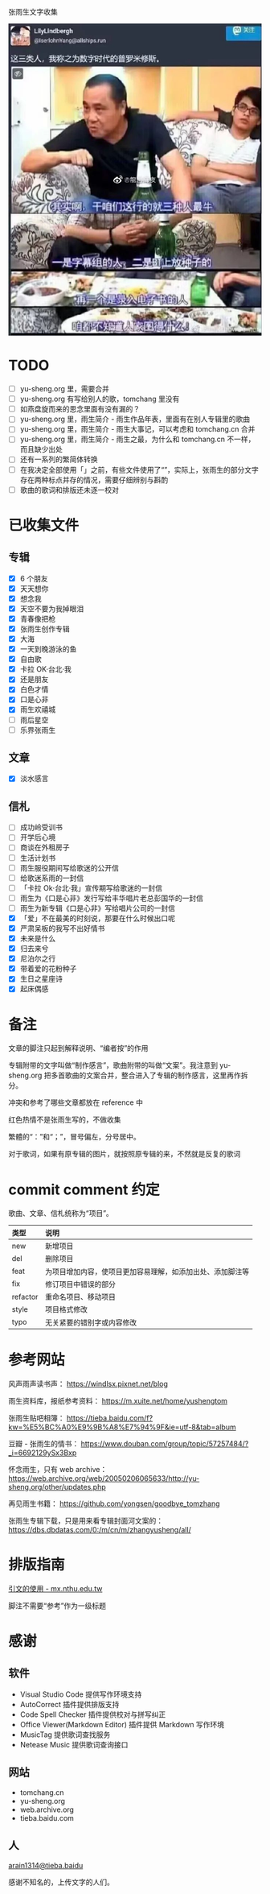 张雨生文字收集

![数字时代的普罗米修斯](./image/README/%E6%95%B0%E5%AD%97%E6%97%B6%E4%BB%A3%E7%9A%84%E6%99%AE%E7%BD%97%E7%B1%B3%E4%BF%AE%E6%96%AF.jpg)

# TODO

-   [ ] yu-sheng.org 里，需要合并
-   [ ] yu-sheng.org 有写给别人的歌，tomchang 里没有
-   [ ] 如燕盘旋而来的思念里面有没有漏的？
-   [ ] yu-sheng.org 里，雨生简介 - 雨生作品年表，里面有在别人专辑里的歌曲
-   [ ] yu-sheng.org 里，雨生简介 - 雨生大事记，可以考虑和 tomchang.cn 合并
-   [ ] yu-sheng.org 里，雨生简介 - 雨生之最，为什么和 tomchang.cn 不一样，而且缺少出处
-   [ ] 还有一系列的繁简体转换
-   [ ] 在我决定全部使用「」之前，有些文件使用了“”，实际上，张雨生的部分文字存在两种标点并存的情况，需要仔细辨别与斟酌
-   [ ] 歌曲的歌词和排版还未逐一校对

# 已收集文件

## 专辑

-   [x] 6 个朋友
-   [x] 天天想你
-   [x] 想念我
-   [x] 天空不要为我掉眼泪
-   [x] 青春像把枪
-   [x] 张雨生创作专辑
-   [x] 大海
-   [x] 一天到晚游泳的鱼
-   [x] 自由歌
-   [x] 卡拉 OK·台北·我
-   [x] 还是朋友
-   [x] 白色才情
-   [x] 口是心非
-   [x] 雨生欢禧城
-   [ ] 雨后星空
-   [ ] 乐界张雨生

## 文章

-   [x] 淡水感言

## 信札

-   [ ] 成功岭受训书
-   [ ] 开学后心境
-   [ ] 商谈在外租房子
-   [ ] 生活计划书
-   [ ] 雨生服役期间写给歌迷的公开信
-   [ ] 给歌迷系雨的一封信
-   [ ] 「卡拉 Ok‧台北‧我」宣传期写给歌迷的一封信
-   [ ] 雨生为《口是心非》发行写给丰华唱片老总彭国华的一封信
-   [ ] 雨生为新专辑《口是心非》写给唱片公司的一封信
-   [x] 「爱」不在最美的时刻说，那要在什么时候出口呢
-   [x] 严肃呆板的我写不出好情书
-   [x] 未来是什么
-   [x] 归去来兮
-   [x] 尼泊尔之行
-   [x] 带着爱的花粉种子
-   [x] 生日之星座诗
-   [x] 起床偶感

# 备注

文章的脚注只起到解释说明、“编者按”的作用

专辑附带的文字叫做“制作感言”，歌曲附带的叫做“文案”。我注意到 yu-sheng.org 把多首歌曲的文案合并，整合进入了专辑的制作感言，这里再作拆分。

冲突和参考了哪些文章都放在 reference 中

红色热情不是张雨生写的，不做收集

繁體的“：”和“；”，冒号偏左，分号居中。

对于歌词，如果有原专辑的图片，就按照原专辑的来，不然就是反复的歌词

# commit comment 约定

歌曲、文章、信札统称为“项目”。

| 类型     | 说明                                                       |
| :------- | :--------------------------------------------------------- |
| new      | 新增项目                                                   |
| del      | 删除项目                                                   |
| feat     | 为项目增加内容，使项目更加容易理解，如添加出处、添加脚注等 |
| fix      | 修订项目中错误的部分                                       |
| refactor | 重命名项目、移动项目                                       |
| style    | 项目格式修改                                               |
| typo     | 无关紧要的错别字或内容修改                                 |

# 参考网站

风声雨声读书声：
https://windlsx.pixnet.net/blog

雨生资料库，报纸参考资料：
https://m.xuite.net/home/yushengtom

张雨生贴吧相簿：
https://tieba.baidu.com/f?kw=%E5%BC%A0%E9%9B%A8%E7%94%9F&ie=utf-8&tab=album

豆瓣 - 张雨生的情书：
https://www.douban.com/group/topic/57257484/?_i=6692129ySx3Bxp

怀念雨生，只有 web archive：
https://web.archive.org/web/20050206065633/http://yu-sheng.org/other/updates.php

再见雨生书籍：
https://github.com/yongsen/goodbye_tomzhang

张雨生专辑下载，只是用来看专辑封面河文案的：https://dbs.dbdatas.com/0:/m/cn/m/zhangyusheng/all/

# 排版指南

[引文的使用 - mx.nthu.edu.tw](http://mx.nthu.edu.tw/~ptchu/courses/rnw/quotation.htm)

脚注不需要“参考”作为一级标题

# 感谢

## 软件

-   Visual Studio Code 提供写作环境支持
-   AutoCorrect 插件提供排版支持
-   Code Spell Checker 插件提供校对与拼写纠正
-   Office Viewer(Markdown Editor) 插件提供 Markdown 写作环境
-   MusicTag 提供歌词查找服务
-   Netease Music 提供歌词查询接口

## 网站

-   tomchang.cn
-   yu-sheng.org
-   web.archive.org
-   tieba.baidu.com

## 人

[arain1314@tieba.baidu](https://tieba.baidu.com/home/main?id=tb.1.4e394b80.yI7XgPPcG2dtbWITrigvLw)

感谢不知名的，上传文字的人们。
